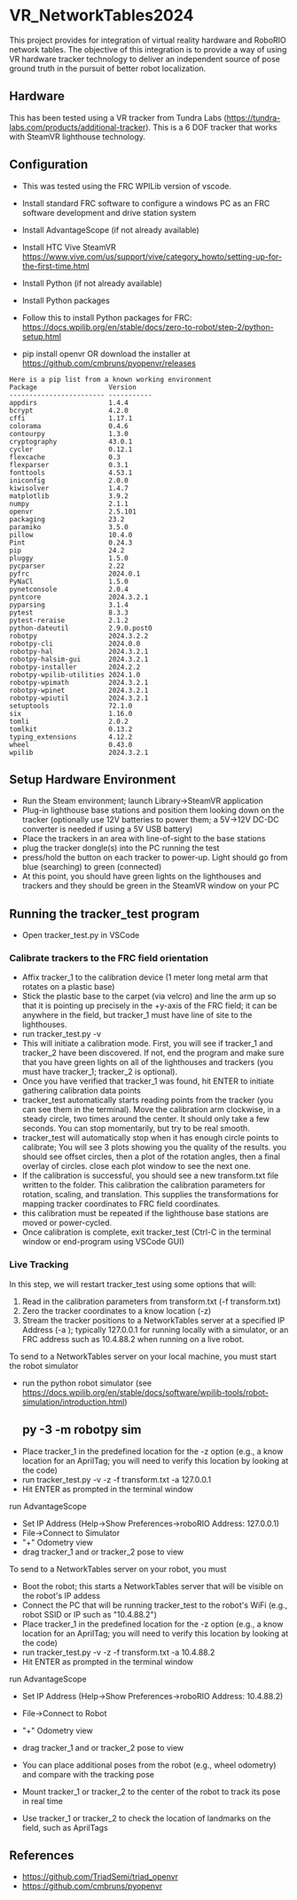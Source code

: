 # VR_NetworkTables2024
This project provides for integration of virtual reality hardware and RoboRIO network tables. The objective of this integration is to provide a way of using VR hardware tracker technology to deliver an independent source of pose ground truth in the pursuit of better robot localization. 

## Hardware
This has been tested using a VR tracker from Tundra Labs (https://tundra-labs.com/products/additional-tracker). This is a 6 DOF tracker that works with SteamVR lighthouse technology. 
## Configuration
- This was tested using the FRC WPILib version of vscode.
- Install standard FRC software to configure a windows PC as an FRC software development and drive station system

- Install AdvantageScope (if not already available)
- Install HTC Vive SteamVR https://www.vive.com/us/support/vive/category_howto/setting-up-for-the-first-time.html
- Install Python (if not already available)
- Install Python packages

- Follow this to install Python packages for FRC: https://docs.wpilib.org/en/stable/docs/zero-to-robot/step-2/python-setup.html

- pip install openvr OR download the installer at https://github.com/cmbruns/pyopenvr/releases
  
```
Here is a pip list from a known working environment
Package                  Version
------------------------ -----------
appdirs                  1.4.4
bcrypt                   4.2.0
cffi                     1.17.1
colorama                 0.4.6
contourpy                1.3.0
cryptography             43.0.1
cycler                   0.12.1
flexcache                0.3
flexparser               0.3.1
fonttools                4.53.1
iniconfig                2.0.0
kiwisolver               1.4.7
matplotlib               3.9.2
numpy                    2.1.1
openvr                   2.5.101
packaging                23.2
paramiko                 3.5.0
pillow                   10.4.0
Pint                     0.24.3
pip                      24.2
pluggy                   1.5.0
pycparser                2.22
pyfrc                    2024.0.1
PyNaCl                   1.5.0
pynetconsole             2.0.4
pyntcore                 2024.3.2.1
pyparsing                3.1.4
pytest                   8.3.3
pytest-reraise           2.1.2
python-dateutil          2.9.0.post0
robotpy                  2024.3.2.2
robotpy-cli              2024.0.0
robotpy-hal              2024.3.2.1
robotpy-halsim-gui       2024.3.2.1
robotpy-installer        2024.2.2
robotpy-wpilib-utilities 2024.1.0
robotpy-wpimath          2024.3.2.1
robotpy-wpinet           2024.3.2.1
robotpy-wpiutil          2024.3.2.1
setuptools               72.1.0
six                      1.16.0
tomli                    2.0.2
tomlkit                  0.13.2
typing_extensions        4.12.2
wheel                    0.43.0
wpilib                   2024.3.2.1
```

## Setup Hardware Environment

- Run the Steam environment; launch Library->SteamVR application
- Plug-in lighthouse base stations and position them looking down on the tracker (optionally use 12V batteries to power them; a 5V->12V DC-DC converter is needed if using a 5V USB battery)
- Place the trackers in an area with line-of-sight to the base stations
- plug the tracker dongle(s) into the PC running the test
- press/hold the button on each tracker to power-up. Light should go from blue (searching) to green (connected)
- At this point, you should have green lights on the lighthouses and trackers and they should be green in the SteamVR window on your PC

## Running the tracker_test program
- Open tracker_test.py in VSCode
### Calibrate trackers to the FRC field orientation
- Affix tracker_1 to the calibration device (1 meter long metal arm that rotates on a plastic base)
- Stick the plastic base to the carpet (via velcro) and line the arm up so that it is pointing up precisely in the +y-axis of the FRC field; it can be anywhere in the field, but tracker_1 must have line of site to the lighthouses.
- run tracker_test.py -v
- This will initiate a calibration mode. First, you will see if tracker_1 and tracker_2 have been discovered. If not, end the program and make sure that you have green lights on all of the lighthouses and trackers (you must have tracker_1; tracker_2 is optional).
- Once you have verified that tracker_1 was found, hit ENTER to initiate gathering calibration data points
- tracker_test automatically starts reading points from the tracker (you can see them in the terminal). Move the calibration arm clockwise, in a steady circle, two times around the center. It should only take a few seconds. You can stop momentarily, but try to be real smooth.
- tracker_test will automatically stop when it has enough circle points to calibrate; You will see 3 plots showing you the quality of the results. you should see offset circles, then a plot of the rotation angles, then a final overlay of circles. close each plot window to see the next one.
- If the calibration is successful, you should see a new transform.txt file written to the folder. This calibration the calibration parameters for rotation, scaling, and translation. This supplies the transformations for mapping tracker coordinates to FRC field coordinates.
- this calibration must be repeated if the lighthouse base stations are moved or power-cycled.
- Once calibration is complete, exit tracker_test (Ctrl-C in the terminal window or end-program using VSCode GUI)
### Live Tracking
In this step, we will restart tracker_test using some options that will:
1. Read in the calibration parameters from transform.txt (-f transform.txt)
2. Zero the tracker coordinates to a know location (-z)
3. Stream the tracker positions to a NetworkTables server at a specified IP Address (-a <IP Address>); typically 127.0.0.1 for running locally with a simulator, or an FRC address such as 10.4.88.2 when running on a live robot.

To send to a NetworkTables server on your local machine, you must start the robot simulator
- run the python robot simulator (see https://docs.wpilib.org/en/stable/docs/software/wpilib-tools/robot-simulation/introduction.html)
   ## py -3 -m robotpy sim
- Place tracker_1 in the predefined location for the -z option (e.g., a know location for an AprilTag; you will need to verify this location by looking at the code)
- run tracker_test.py -v -z -f transform.txt -a 127.0.0.1
- Hit ENTER as prompted in the terminal window

run AdvantageScope
  - Set IP Address (Help->Show Preferences->roboRIO Address: 127.0.0.1)
  - File->Connect to Simulator
  - "+" Odometry view
  - drag tracker_1 and or tracker_2 pose to view

To send to a NetworkTables server on your robot, you must 
- Boot the robot; this starts a NetworkTables server that will be visible on the robot's IP addess
- Connect the PC that will be running tracker_test to the robot's WiFi (e.g., robot SSID or IP such as "10.4.88.2")
- Place tracker_1 in the predefined location for the -z option (e.g., a know location for an AprilTag; you will need to verify this location by looking at the code)
- run tracker_test.py -v -z -f transform.txt -a 10.4.88.2
- Hit ENTER as prompted in the terminal window

run AdvantageScope
  - Set IP Address (Help->Show Preferences->roboRIO Address: 10.4.88.2)
  - File->Connect to Robot
  - "+" Odometry view
  - drag tracker_1 and or tracker_2 pose to view

- You can place additional poses from the robot (e.g., wheel odometry) and compare with the tracking pose
- Mount tracker_1 or tracker_2 to the center of the robot to track its pose in real time
- Use tracker_1 or tracker_2 to check the location of landmarks on the field, such as AprilTags

 
## References
- https://github.com/TriadSemi/triad_openvr
- https://github.com/cmbruns/pyopenvr
